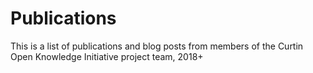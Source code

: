 # Publications
This is a list of publications and blog posts from members of the Curtin Open Knowledge Initiative project team, 2018+
